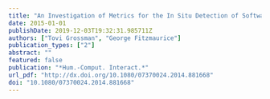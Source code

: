 ```yaml
---
title: "An Investigation of Metrics for the In Situ Detection of Software Expertise"
date: 2015-01-01
publishDate: 2019-12-03T19:32:31.985711Z
authors: ["Tovi Grossman", "George Fitzmaurice"]
publication_types: ["2"]
abstract: ""
featured: false
publication: "*Hum.-Comput. Interact.*"
url_pdf: "http://dx.doi.org/10.1080/07370024.2014.881668"
doi: "10.1080/07370024.2014.881668"
---
```


